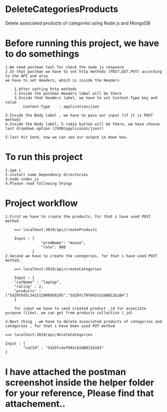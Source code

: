 # DeleteCategoriesProducts
Detele associated products of categories using Node js and MongoDB

# Before running this project, we have to do somethings
    1.We need postman tool for check the node js responce
    2.In that postman we have to set http methods (POST,GET,PUT) according to the API and also
    we have to set Headers, which is inside the Headers
        
        1.After setting http methods
        2.Inside the postman Headers label will be there
        3.Inside that Headers label, we have to set Content-Type key and value
            Content-Type    : application/json

    3.Inside the Body label , we have to pass our input (if it is POST method)
    4.Inside the Body label, 5 radio button will be there, we have choose last dropdown option (JSON(applicaion/json))

    5.last Hit Send, now we can see our output in down box.

# To run this project
    1.npm i
    2.install some Dependency directories
    3.node index.js
    4.Please read following things

# Project workflow
    1.First we have to create the products, for that i have used POST method

        ==> localhost:3019/api/createProducts

        Input : {
                    "prodName": "mouse",
                    "rate": 900
                }
    2.Second we have to create the categories, for that i have used POST method, 

        ==> localhost:3019/api/createCategories

        Input : {
        "catName" : "laptop",
        "rating" : 2,
        "products" : ["5d29f8d5c341512900958295","5d29fc79f042cb2d0012b104"]
        }

        for input we have to send created product _id for associate purpose (like), we can get from products collection (_id)

    3.Next thing , we have to delete associated products of categories and categories , for that i have been used PUT method

    ==> localhost:3019/api/deleteCategories

    Input : {
        	"catId" : "5d29fc4ef042cb2d0012b103"
    }

# I have attached the postman screenshot inside the helper folder for your reference, Please find that attachement..


